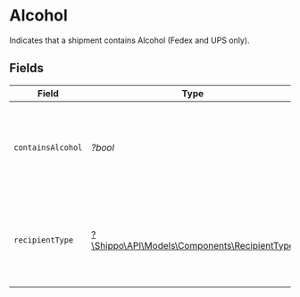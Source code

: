 # Alcohol

Indicates that a shipment contains Alcohol (Fedex and UPS only).


## Fields

| Field                                                                                    | Type                                                                                     | Required                                                                                 | Description                                                                              |
| ---------------------------------------------------------------------------------------- | ---------------------------------------------------------------------------------------- | ---------------------------------------------------------------------------------------- | ---------------------------------------------------------------------------------------- |
| `containsAlcohol`                                                                        | *?bool*                                                                                  | :heavy_minus_sign:                                                                       | Mandatory for Fedex and UPS. Specifies that the package contains Alcohol.                |
| `recipientType`                                                                          | [?\Shippo\API\Models\Components\RecipientType](../../Models/Components/RecipientType.md) | :heavy_minus_sign:                                                                       | Mandatory for Fedex only. License type of the recipient of the Alcohol Package.          |